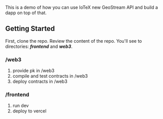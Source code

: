 This is a demo of how you can use IoTeX new GeoStream API and build a dapp on top of that.

## Getting Started

First, clone the repo. Review the content of the repo. You'll see to directories: ***frontend*** and ***web3***.

### /web3

1. provide pk in /web3
2. compile and test contracts in /web3
3. deploy contracts in /web3

### /frontend

1. run dev
2. deploy to vercel